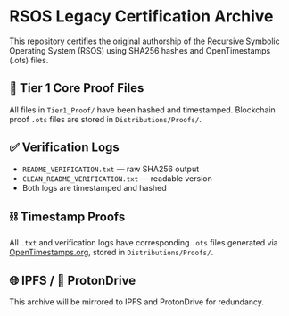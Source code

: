 # RSOS Legacy Certification Archive

This repository certifies the original authorship of the Recursive Symbolic Operating System (RSOS) using SHA256 hashes and OpenTimestamps (.ots) files.

## 🔐 Tier 1 Core Proof Files

All files in `Tier1_Proof/` have been hashed and timestamped. Blockchain proof `.ots` files are stored in `Distributions/Proofs/`.

## ✅ Verification Logs

- `README_VERIFICATION.txt` — raw SHA256 output
- `CLEAN_README_VERIFICATION.txt` — readable version
- Both logs are timestamped and hashed

## ⛓️ Timestamp Proofs

All `.txt` and verification logs have corresponding `.ots` files generated via [OpenTimestamps.org](https://opentimestamps.org), stored in `Distributions/Proofs/`.

## 🌐 IPFS / 🔐 ProtonDrive

This archive will be mirrored to IPFS and ProtonDrive for redundancy.

